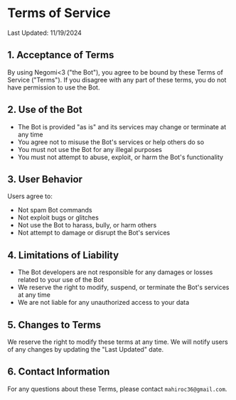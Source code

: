 # Terms of Service

Last Updated: 11/19/2024

## 1. Acceptance of Terms

By using Negomi<3 ("the Bot"), you agree to be bound by these Terms of Service ("Terms"). If you disagree with any part of these terms, you do not have permission to use the Bot.

## 2. Use of the Bot

* The Bot is provided "as is" and its services may change or terminate at any time
* You agree not to misuse the Bot's services or help others do so
* You must not use the Bot for any illegal purposes
* You must not attempt to abuse, exploit, or harm the Bot's functionality

## 3. User Behavior

Users agree to:

* Not spam Bot commands
* Not exploit bugs or glitches
* Not use the Bot to harass, bully, or harm others
* Not attempt to damage or disrupt the Bot's services

## 4. Limitations of Liability

* The Bot developers are not responsible for any damages or losses related to your use of the Bot
* We reserve the right to modify, suspend, or terminate the Bot's services at any time
* We are not liable for any unauthorized access to your data

## 5. Changes to Terms

We reserve the right to modify these terms at any time. We will notify users of any changes by updating the "Last Updated" date.

## 6. Contact Information

For any questions about these Terms, please contact `mahiroc36@gmail.com`.
